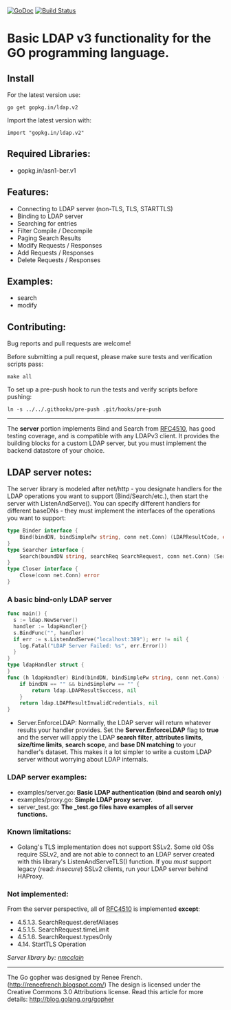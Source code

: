 [![GoDoc](https://godoc.org/gopkg.in/ldap.v2?status.svg)](https://godoc.org/gopkg.in/ldap.v2)
[![Build Status](https://travis-ci.org/go-ldap/ldap.svg)](https://travis-ci.org/go-ldap/ldap)

# Basic LDAP v3 functionality for the GO programming language.

## Install

For the latest version use:

    go get gopkg.in/ldap.v2

Import the latest version with:

    import "gopkg.in/ldap.v2"

## Required Libraries:

 - gopkg.in/asn1-ber.v1

## Features:

 - Connecting to LDAP server (non-TLS, TLS, STARTTLS)
 - Binding to LDAP server
 - Searching for entries
 - Filter Compile / Decompile
 - Paging Search Results
 - Modify Requests / Responses
 - Add Requests / Responses
 - Delete Requests / Responses

## Examples:

 - search
 - modify

## Contributing:

Bug reports and pull requests are welcome!

Before submitting a pull request, please make sure tests and verification scripts pass:
```
make all
```

To set up a pre-push hook to run the tests and verify scripts before pushing:
```
ln -s ../../.githooks/pre-push .git/hooks/pre-push
```


---

The **server** portion implements Bind and Search from [RFC4510](http://tools.ietf.org/html/rfc4510), has good testing coverage, and is compatible with any LDAPv3 client.  It provides the building blocks for a custom LDAP server, but you must implement the backend datastore of your choice.


## LDAP server notes:
The server library is modeled after net/http - you designate handlers for the LDAP operations you want to support (Bind/Search/etc.), then start the server with ListenAndServe().  You can specify different handlers for different baseDNs - they must implement the interfaces of the operations you want to support:
```go
type Binder interface {
    Bind(bindDN, bindSimplePw string, conn net.Conn) (LDAPResultCode, error)
}
type Searcher interface {
    Search(boundDN string, searchReq SearchRequest, conn net.Conn) (ServerSearchResult, error)
}
type Closer interface {
    Close(conn net.Conn) error
}
```

### A basic bind-only LDAP server
```go
func main() {
  s := ldap.NewServer()
  handler := ldapHandler{}
  s.BindFunc("", handler)
  if err := s.ListenAndServe("localhost:389"); err != nil {
    log.Fatal("LDAP Server Failed: %s", err.Error())
  }
}
type ldapHandler struct {
}
func (h ldapHandler) Bind(bindDN, bindSimplePw string, conn net.Conn) (ldap.LDAPResultCode, error) {
	if bindDN == "" && bindSimplePw == "" {
		return ldap.LDAPResultSuccess, nil
	}
	return ldap.LDAPResultInvalidCredentials, nil
}
```

* Server.EnforceLDAP: Normally, the LDAP server will return whatever results your handler provides.  Set the **Server.EnforceLDAP** flag to **true** and the server will apply the LDAP **search filter**, **attributes limits**, **size/time limits**, **search scope**, and **base DN matching** to your handler's dataset.  This makes it a lot simpler to write a custom LDAP server without worrying about LDAP internals.

### LDAP server examples:
* examples/server.go: **Basic LDAP authentication (bind and search only)**
* examples/proxy.go: **Simple LDAP proxy server.**
* server_test.go: **The _test.go files have examples of all server functions.**

### Known limitations:

* Golang's TLS implementation does not support SSLv2.  Some old OSs require SSLv2, and are not able to connect to an LDAP server created with this library's ListenAndServeTLS() function.  If you *must* support legacy (read: *insecure*) SSLv2 clients, run your LDAP server behind HAProxy.

### Not implemented:
From the server perspective, all of [RFC4510](http://tools.ietf.org/html/rfc4510) is implemented **except**:
* 4.5.1.3.  SearchRequest.derefAliases
* 4.5.1.5.  SearchRequest.timeLimit
* 4.5.1.6.  SearchRequest.typesOnly
* 4.14. StartTLS Operation

*Server library by: [nmcclain](https://github.com/nmcclain)*

---
The Go gopher was designed by Renee French. (http://reneefrench.blogspot.com/)
The design is licensed under the Creative Commons 3.0 Attributions license.
Read this article for more details: http://blog.golang.org/gopher
